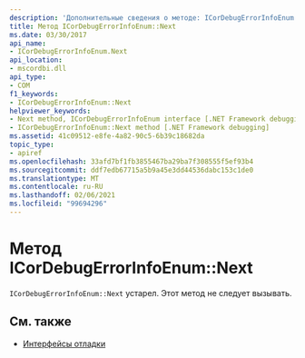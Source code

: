 ```yaml
---
description: 'Дополнительные сведения о методе: ICorDebugErrorInfoEnum:: Next'
title: Метод ICorDebugErrorInfoEnum::Next
ms.date: 03/30/2017
api_name:
- ICorDebugErrorInfoEnum.Next
api_location:
- mscordbi.dll
api_type:
- COM
f1_keywords:
- ICorDebugErrorInfoEnum::Next
helpviewer_keywords:
- Next method, ICorDebugErrorInfoEnum interface [.NET Framework debugging]
- ICorDebugErrorInfoEnum::Next method [.NET Framework debugging]
ms.assetid: 41c09512-e8fe-4a82-90c5-6b39c18682da
topic_type:
- apiref
ms.openlocfilehash: 33afd7bf1fb3855467ba29ba7f308555f5ef93b4
ms.sourcegitcommit: ddf7edb67715a5b9a45e3dd44536dabc153c1de0
ms.translationtype: MT
ms.contentlocale: ru-RU
ms.lasthandoff: 02/06/2021
ms.locfileid: "99694296"
---
```

# <a name="icordebugerrorinfoenumnext-method"></a>Метод ICorDebugErrorInfoEnum::Next

`ICorDebugErrorInfoEnum::Next` устарел. Этот метод не следует вызывать.  
  
## <a name="see-also"></a>См. также

- [Интерфейсы отладки](debugging-interfaces.md)

